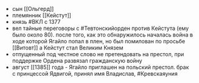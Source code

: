 * сын [[Ольгерд]]
* племянник [[Кейстут]]
* князь #ВКЛ с 1377
* вел тайные переговоры с #Тевтонскийорден против Кейстута (ему было около 80). после того, как это обнаружилось началась война в ходе которой Ягайло попал в плен, но был помилован по просьбе [[Витовт]] a Кейстут стал Великим Князем
* отпущенный под честное слово не претендовать на престол, при поддержке Ордена развязал гражданскую войну
* август [[1385]] года - Ягайло приглашен на польский престол. брак с принцессой Ядвигой, принял имя Владислав, #Кревскаяуния 